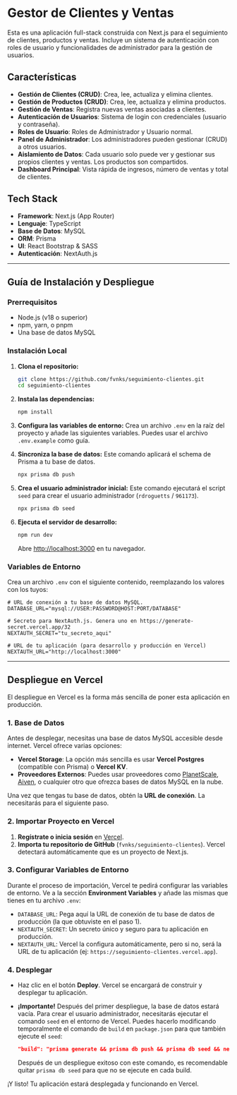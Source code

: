# Gestor de Clientes y Ventas

Esta es una aplicación full-stack construida con Next.js para el seguimiento de clientes, productos y ventas. Incluye un sistema de autenticación con roles de usuario y funcionalidades de administrador para la gestión de usuarios.

## Características

- **Gestión de Clientes (CRUD)**: Crea, lee, actualiza y elimina clientes.
- **Gestión de Productos (CRUD)**: Crea, lee, actualiza y elimina productos.
- **Gestión de Ventas**: Registra nuevas ventas asociadas a clientes.
- **Autenticación de Usuarios**: Sistema de login con credenciales (usuario y contraseña).
- **Roles de Usuario**: Roles de Administrador y Usuario normal.
- **Panel de Administrador**: Los administradores pueden gestionar (CRUD) a otros usuarios.
- **Aislamiento de Datos**: Cada usuario solo puede ver y gestionar sus propios clientes y ventas. Los productos son compartidos.
- **Dashboard Principal**: Vista rápida de ingresos, número de ventas y total de clientes.

## Tech Stack

- **Framework**: Next.js (App Router)
- **Lenguaje**: TypeScript
- **Base de Datos**: MySQL
- **ORM**: Prisma
- **UI**: React Bootstrap & SASS
- **Autenticación**: NextAuth.js

---

## Guía de Instalación y Despliegue

### Prerrequisitos

- Node.js (v18 o superior)
- npm, yarn, o pnpm
- Una base de datos MySQL

### Instalación Local

1.  **Clona el repositorio:**
    ```bash
    git clone https://github.com/fvnks/seguimiento-clientes.git
    cd seguimiento-clientes
    ```

2.  **Instala las dependencias:**
    ```bash
    npm install
    ```

3.  **Configura las variables de entorno:**
    Crea un archivo `.env` en la raíz del proyecto y añade las siguientes variables. Puedes usar el archivo `.env.example` como guía.

4.  **Sincroniza la base de datos:**
    Este comando aplicará el schema de Prisma a tu base de datos.
    ```bash
    npx prisma db push
    ```

5.  **Crea el usuario administrador inicial:**
    Este comando ejecutará el script `seed` para crear el usuario administrador (`rdroguetts` / `961173`).
    ```bash
    npx prisma db seed
    ```

6.  **Ejecuta el servidor de desarrollo:**
    ```bash
    npm run dev
    ```

    Abre [http://localhost:3000](http://localhost:3000) en tu navegador.

### Variables de Entorno

Crea un archivo `.env` con el siguiente contenido, reemplazando los valores con los tuyos:

```env
# URL de conexión a tu base de datos MySQL.
DATABASE_URL="mysql://USER:PASSWORD@HOST:PORT/DATABASE"

# Secreto para NextAuth.js. Genera uno en https://generate-secret.vercel.app/32
NEXTAUTH_SECRET="tu_secreto_aqui"

# URL de tu aplicación (para desarrollo y producción en Vercel)
NEXTAUTH_URL="http://localhost:3000"
```

---

## Despliegue en Vercel

El despliegue en Vercel es la forma más sencilla de poner esta aplicación en producción.

### 1. Base de Datos

Antes de desplegar, necesitas una base de datos MySQL accesible desde internet. Vercel ofrece varias opciones:
- **Vercel Storage**: La opción más sencilla es usar **Vercel Postgres** (compatible con Prisma) o **Vercel KV**.
- **Proveedores Externos**: Puedes usar proveedores como [PlanetScale](https://planetscale.com/), [Aiven](https://aiven.io/), o cualquier otro que ofrezca bases de datos MySQL en la nube.

Una vez que tengas tu base de datos, obtén la **URL de conexión**. La necesitarás para el siguiente paso.

### 2. Importar Proyecto en Vercel

1.  **Regístrate o inicia sesión** en [Vercel](https://vercel.com).
2.  **Importa tu repositorio de GitHub** (`fvnks/seguimiento-clientes`). Vercel detectará automáticamente que es un proyecto de Next.js.

### 3. Configurar Variables de Entorno

Durante el proceso de importación, Vercel te pedirá configurar las variables de entorno. Ve a la sección **Environment Variables** y añade las mismas que tienes en tu archivo `.env`:

-   `DATABASE_URL`: Pega aquí la URL de conexión de tu base de datos de producción (la que obtuviste en el paso 1).
-   `NEXTAUTH_SECRET`: Un secreto único y seguro para tu aplicación en producción.
-   `NEXTAUTH_URL`: Vercel la configura automáticamente, pero si no, será la URL de tu aplicación (ej: `https://seguimiento-clientes.vercel.app`).

### 4. Desplegar

-   Haz clic en el botón **Deploy**. Vercel se encargará de construir y desplegar tu aplicación.
-   **¡Importante!** Después del primer despliegue, la base de datos estará vacía. Para crear el usuario administrador, necesitarás ejecutar el comando `seed` en el entorno de Vercel. Puedes hacerlo modificando temporalmente el comando de `build` en `package.json` para que también ejecute el `seed`:

    ```json
    "build": "prisma generate && prisma db push && prisma db seed && next build"
    ```

    Después de un despliegue exitoso con este comando, es recomendable quitar `prisma db seed` para que no se ejecute en cada build.

¡Y listo! Tu aplicación estará desplegada y funcionando en Vercel.